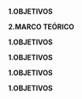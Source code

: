 
**1.OBJETIVOS**

**2.MARCO TEÓRICO**

**1.OBJETIVOS**

**1.OBJETIVOS**

**1.OBJETIVOS**

**1.OBJETIVOS**
